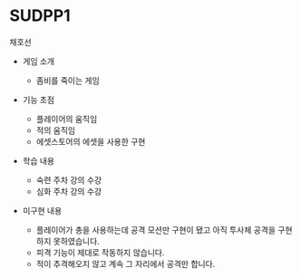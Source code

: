 # SUDPP1
 채호선

 - 게임 소개
   * 좀비를 죽이는 게임

 - 기능 초점
   * 플레이어의 움직임
   * 적의 움직임
   * 에셋스토어의 에셋을 사용한 구현

  - 학습 내용
    * 숙련 주차 강의 수강
    * 심화 주차 강의 수강
   
  - 미구현 내용   
    * 플레이어가 총을 사용하는데 공격 모션만 구현이 됐고 아직 투사체 공격을 구현하지 못하였습니다.
    * 피격 기능이 제대로 작동하지 않습니다.
    * 적이 추격해오지 않고 계속 그 자리에서 공격만 합니다.
